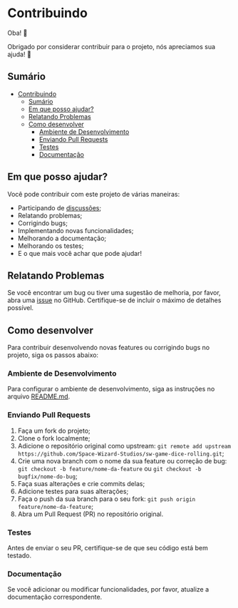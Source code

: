 # Contribuindo

Oba! 🎉

Obrigado por considerar contribuir para o projeto, nós apreciamos sua ajuda! 🎉

## Sumário

- [Contribuindo](#contribuindo)
  - [Sumário](#sumário)
  - [Em que posso ajudar?](#em-que-posso-ajudar)
  - [Relatando Problemas](#relatando-problemas)
  - [Como desenvolver](#como-desenvolver)
    - [Ambiente de Desenvolvimento](#ambiente-de-desenvolvimento)
    - [Enviando Pull Requests](#enviando-pull-requests)
    - [Testes](#testes)
    - [Documentação](#documentação)

## Em que posso ajudar?

Você pode contribuir com este projeto de várias maneiras:

- Participando de [discussões](https://github.com/Space-Wizard-Studios/sw-game-dice-rolling/discussions);
- Relatando problemas;
- Corrigindo bugs;
- Implementando novas funcionalidades;
- Melhorando a documentação;
- Melhorando os testes;
- E o que mais você achar que pode ajudar!

## Relatando Problemas

Se você encontrar um bug ou tiver uma sugestão de melhoria, por favor, abra uma [issue](https://github.com/Space-Wizard-Studios/sw-game-dice-roll/issues) no GitHub. Certifique-se de incluir o máximo de detalhes possível.

## Como desenvolver

Para contribuir desenvolvendo novas features ou corrigindo bugs no projeto, siga os passos abaixo:

### Ambiente de Desenvolvimento

Para configurar o ambiente de desenvolvimento, siga as instruções no arquivo [README.md](README.md).

### Enviando Pull Requests

1. Faça um fork do projeto;
2. Clone o fork localmente;
3. Adicione o repositório original como upstream: `git remote add upstream https://github.com/Space-Wizard-Studios/sw-game-dice-rolling.git`;
4. Crie uma nova branch com o nome da sua feature ou correção de bug: `git checkout -b feature/nome-da-feature` ou `git checkout -b bugfix/nome-do-bug`;
5. Faça suas alterações e crie commits delas;
6. Adicione testes para suas alterações;
7. Faça o push da sua branch para o seu fork: `git push origin feature/nome-da-feature`;
8. Abra um Pull Request (PR) no repositório original.

### Testes

Antes de enviar o seu PR, certifique-se de que seu código está bem testado.

### Documentação

Se você adicionar ou modificar funcionalidades, por favor, atualize a documentação correspondente.
